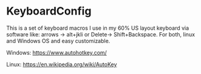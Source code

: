 # KeyboardConfig
This is a set of keyboard macros I use in my 60% US layout keyboard via software like: arrows -> alt+jkli or Delete-> Shift+Backspace. For both, linux and Windows OS and easy customizable.


Windows: https://www.autohotkey.com/

Linux: https://en.wikipedia.org/wiki/AutoKey
